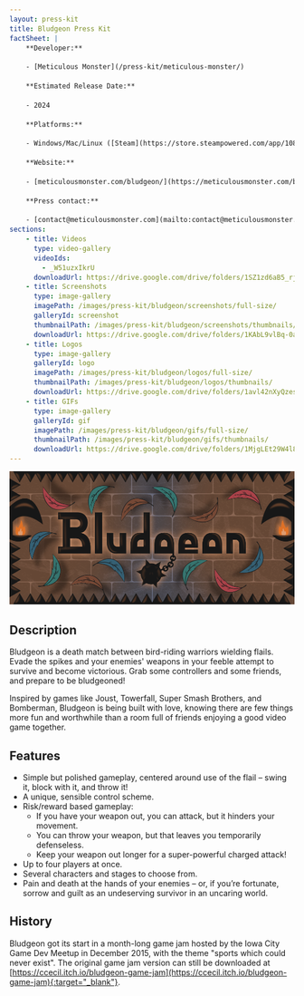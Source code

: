 ```yaml
---
layout: press-kit
title: Bludgeon Press Kit
factSheet: |
    **Developer:**

    - [Meticulous Monster](/press-kit/meticulous-monster/)

    **Estimated Release Date:**

    - 2024

    **Platforms:**

    - Windows/Mac/Linux ([Steam](https://store.steampowered.com/app/1087640/Bludgeon/){:target="_blank"})

    **Website:**

    - [meticulousmonster.com/bludgeon/](https://meticulousmonster.com/bludgeon/)

    **Press contact:**

    - [contact@meticulousmonster.com](mailto:contact@meticulousmonster.com)
sections:
    - title: Videos
      type: video-gallery
      videoIds:
        - _W51uzxIkrU
      downloadUrl: https://drive.google.com/drive/folders/1SZ1zd6aB5_rj2Ru4aM97-dBPEzagLivX?usp=sharing
    - title: Screenshots
      type: image-gallery
      imagePath: /images/press-kit/bludgeon/screenshots/full-size/
      galleryId: screenshot
      thumbnailPath: /images/press-kit/bludgeon/screenshots/thumbnails/
      downloadUrl: https://drive.google.com/drive/folders/1KAbL9vlBq-0aog0JXyO3J0QDvt7OEw6c?usp=sharing
    - title: Logos
      type: image-gallery
      galleryId: logo
      imagePath: /images/press-kit/bludgeon/logos/full-size/
      thumbnailPath: /images/press-kit/bludgeon/logos/thumbnails/
      downloadUrl: https://drive.google.com/drive/folders/1avl42nXyQzesZGsNaaAt7PgUP0Shnu9U?usp=sharing
    - title: GIFs
      type: image-gallery
      galleryId: gif
      imagePath: /images/press-kit/bludgeon/gifs/full-size/
      thumbnailPath: /images/press-kit/bludgeon/gifs/thumbnails/
      downloadUrl: https://drive.google.com/drive/folders/1MjgLEt29W4l8-fT9SxSYlJsUxQyVRQ6Z?usp=sharing
---
```


![Bludgeon](/images/press-kit/bludgeon/bludgeon-logo.png)

## Description

Bludgeon is a death match between bird-riding warriors wielding flails. Evade the spikes and your enemies' weapons in your feeble attempt to survive and become victorious. Grab some controllers and some friends, and prepare to be bludgeoned!

Inspired by games like Joust, Towerfall, Super Smash Brothers, and Bomberman, Bludgeon is being built with love, knowing there are few things more fun and worthwhile than a room full of friends enjoying a good video game together.


## Features

- Simple but polished gameplay, centered around use of the flail – swing it, block with it, and throw it!
- A unique, sensible control scheme.
- Risk/reward based gameplay:
    - If you have your weapon out, you can attack, but it hinders your movement.
    - You can throw your weapon, but that leaves you temporarily defenseless.
    - Keep your weapon out longer for a super-powerful charged attack!
- Up to four players at once.
- Several characters and stages to choose from.
- Pain and death at the hands of your enemies – or, if you’re fortunate, sorrow and guilt as an undeserving survivor in an uncaring world.

## History

Bludgeon got its start in a month-long game jam hosted by the Iowa City Game Dev Meetup in December 2015, with the theme "sports which could never exist". The original game jam version can still be downloaded at [https://ccecil.itch.io/bludgeon-game-jam](https://ccecil.itch.io/bludgeon-game-jam){:target="_blank"}.